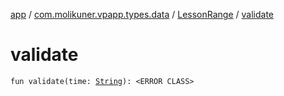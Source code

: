 [app](../../index.md) / [com.molikuner.vpapp.types.data](../index.md) / [LessonRange](index.md) / [validate](./validate.md)

# validate

`fun validate(time: `[`String`](https://kotlinlang.org/api/latest/jvm/stdlib/kotlin/-string/index.html)`): <ERROR CLASS>`